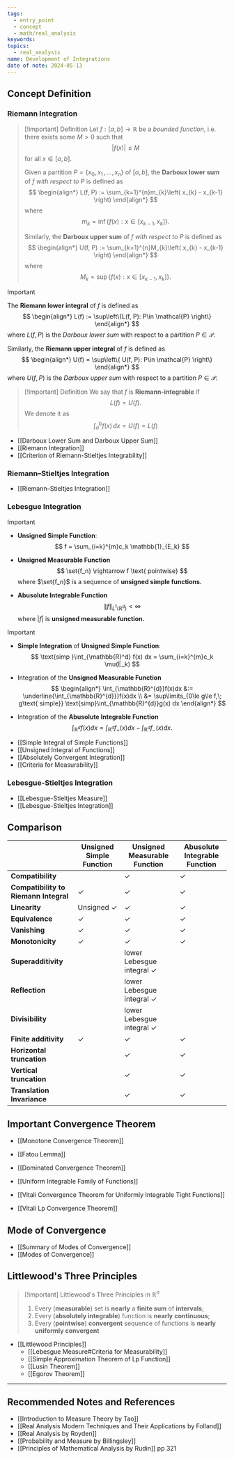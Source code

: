 ```yaml
---
tags:
  - entry_point
  - concept
  - math/real_analysis
keywords: 
topics:
  - real_analysis
name: Development of Integrations
date of note: 2024-05-13
---
```


## Concept Definition

### Riemann Integration

>[!important] Definition
>Let $f: [a,b] \to \mathbb{R}$ be a *bounded function*, i.e. there exists some $M >0$ such that $$|f(x)| \le M$$ for all $x\in [a, b].$
>
>Given a partition $P = \left\{ x_{0}, x_{1} \,{,}\ldots{,}\, x_{n} \right\}$ of $[a,b]$, the **Darboux lower sum** of $f$ *with respect to* $P$ is defined as
>$$
>\begin{align*}
>L(f, P) := \sum_{k=1}^{n}m_{k}\left( x_{k} - x_{k-1} \right)
>\end{align*}
>$$
>where 
>$$
>m_{k} = \inf\left\{ f(x): x \in [x_{k-1}, x_{k}] \right\}.
>$$
>
>Similarly, the **Darboux upper sum** of $f$ *with respect to* $P$  is defined as
>$$
>\begin{align*}
>U(f, P) := \sum_{k=1}^{n}M_{k}\left( x_{k} - x_{k-1} \right)
>\end{align*}
>$$
>where
>$$
>M_{k} = \sup\left\{ f(x): x \in [x_{k-1}, x_{k}] \right\}.
>$$

>[!important]
>The **Riemann lower integral** of $f$ is defined as
>$$
>\begin{align*}
>L(f) := \sup\left\{L(f, P): P\in \mathcal{P}  \right\}
>\end{align*}
>$$
>where $L(f, P)$ is the *Darboux lower sum* with respect to a partition $P\in \mathcal{P}$.
>
>Similarly, the **Riemann upper integral** of $f$ is defined as
>$$
>\begin{align*}
>U(f) = \sup\left\{ U(f, P): P\in \mathcal{P} \right\}
>\end{align*}
>$$
>where $U(f, P)$ is the *Darboux upper sum* with respect to a partition $P\in \mathcal{P}$.


>[!important] Definition 
>We say that $f$ is **Riemann-integrable** if $$L(f) = U(f).$$ We denote it as
>$$
>\int_{a}^{b}f(x)\,dx = U(f) = L(f)
>$$


- [[Darboux Lower Sum and Darboux Upper Sum]]
- [[Riemann Integration]]
- [[Criterion of Riemann-Stieltjes Integrability]]

### Riemann–Stieltjes Integration

- [[Riemann–Stieltjes Integration]]

### Lebesgue Integration

>[!important]
>- **Unsigned Simple Function**:
>  $$
>  f = \sum_{i=k}^{m}c_k \mathbb{1}_{E_k}
> $$
> 
>-  **Unsigned Measurable Function**
> $$
>  \set{f_n} \rightarrow f \text{ pointwise} 
>$$
>where $\set{f_n}$ is a sequence of **unsigned simple functions.**
>- **Abusolute Integrable Function**
>  $$
>  \lVert f \rVert_{L^1(\mathbb{R}^d)}  < \infty 
>  $$
> where $|f|$ is **unsigned measurable function.**


>[!important]
>- **Simple Integration** of **Unsigned Simple Function**:
>$$
>\text{simp }\int_{\mathbb{R}^d} f(x) dx = \sum_{i=k}^{m}c_k \mu(E_k)
>$$
> 
>-  Integration of the **Unsigned Measurable Function**
> $$
> \begin{align*}
>\int_{\mathbb{R}^{d}}f(x)dx &:=  \underline{\int_{\mathbb{R}^{d}}}f(x)dx \\
>&= \sup\limits_{0\le g\le f,\; g\text{ simple}} \text{simp}\int_{\mathbb{R}^{d}}g(x) dx
\end{align*}
>$$
>
>- Integration of the **Abusolute Integrable Function**
> $$
> \int_{\mathbb{R}^{d}}f(x)dx = \int_{\mathbb{R}^{d}}f_{+}(x)dx - \int_{\mathbb{R}^{d}}f_{-}(x)dx.
>$$

- [[Simple Integral of Simple Functions]]
- [[Unsigned Integral of Functions]]
- [[Absolutely Convergent Integration]]
- [[Criteria for Measurability]]

### Lebesgue-Stieltjes Integration

- [[Lebesgue-Stieltjes Measure]]
- [[Lebesgue-Stieltjes Integration]]


## Comparison 

|                                       | **Unsigned Simple Function** | **Unsigned Measurable Function**     | **Abusolute Integrable Function** |
| ------------------------------------- | ---------------------------- | ------------------------------------ | --------------------------------- |
| **Compatibility**                     |                              | $\checkmark$                         | $\checkmark$                      |
| **Compatibility to Riemann Integral** | $\checkmark$                 | $\checkmark$                         | $\checkmark$                      |
| **Linearity**                         | Unsigned $\checkmark$        | $\checkmark$                         | $\checkmark$                      |
| **Equivalence**                       | $\checkmark$                 | $\checkmark$                         | $\checkmark$                      |
| **Vanishing**                         | $\checkmark$                 | $\checkmark$                         | $\checkmark$                      |
| **Monotonicity**                      | $\checkmark$                 | $\checkmark$                         | $\checkmark$                      |
| **Superadditivity**                   |                              | lower Lebesgue integral $\checkmark$ |                                   |
| **Reflection**                        |                              | lower Lebesgue integral $\checkmark$ |                                   |
| **Divisibility**                      |                              | lower Lebesgue integral $\checkmark$ |                                   |
| **Finite additivity**                 | $\checkmark$                 | $\checkmark$                         | $\checkmark$                      |
| **Horizontal truncation**             |                              | $\checkmark$                         | $\checkmark$                      |
| **Vertical truncation**               |                              | $\checkmark$                         | $\checkmark$                      |
| **Translation Invariance**            |                              | $\checkmark$                         | $\checkmark$                      |

## Important Convergence Theorem

- [[Monotone Convergence Theorem]]
- [[Fatou Lemma]]
- [[Dominated Convergence Theorem]]

- [[Uniform Integrable Family of Functions]]
- [[Vitali Convergence Theorem for Uniformly Integrable Tight Functions]]
- [[Vitali Lp Convergence Theorem]]

## Mode of Convergence

- [[Summary of Modes of Convergence]]
- [[Modes of Convergence]]

## Littlewood's Three Principles

>[!important] Littlewood's Three Principles in $\mathbb{R}^n$
>1. Every (**measurable**) set is **nearly** a **finite sum** of **intervals**;
>2. Every (**absolutely integrable**) function is **nearly** **continuous**;
>3. Every (**pointwise**) **convergent** sequence of functions is **nearly** **uniformly convergent**
>

- [[Littlewood Principles]]
	- [[Lebesgue Measure#Criteria for Measurability]]
	- [[Simple Approximation Theorem of Lp Function]]
	- [[Lusin Theorem]]
	- [[Egorov Theorem]]





-----------
##  Recommended Notes and References



- [[Introduction to Measure Theory by Tao]]
- [[Real Analysis Modern Techniques and Their Applications by Folland]]
- [[Real Analysis by Royden]]
- [[Probability and Measure by Billingsley]]
- [[Principles of Mathematical Analysis by Rudin]] pp 321
